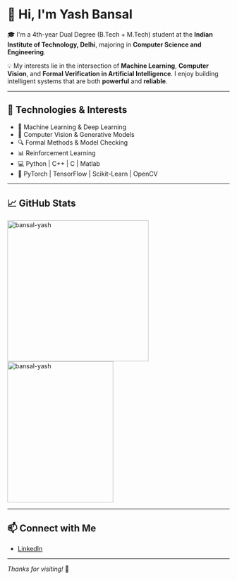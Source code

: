 # 👋 Hi, I'm Yash Bansal

🎓 I'm a 4th-year Dual Degree (B.Tech + M.Tech) student at the **Indian Institute of Technology, Delhi**, majoring in **Computer Science and Engineering**.

💡 My interests lie in the intersection of **Machine Learning**, **Computer Vision**, and **Formal Verification in Artificial Intelligence**. I enjoy building intelligent systems that are both **powerful** and **reliable**.

---

## 🔧 Technologies & Interests

- 🤖 Machine Learning & Deep Learning  
- 🧠 Computer Vision & Generative Models  
- 🔍 Formal Methods & Model Checking  
- 📊 Reinforcement Learning  
- 💻 Python | C++ | C | Matlab
- 🧰 PyTorch | TensorFlow | Scikit-Learn | OpenCV  

---

## 📈 GitHub Stats

<p align="left">
  <img src="https://github-readme-stats.vercel.app/api?username=bansal-yash&show_icons=true&locale=en" alt="bansal-yash" width="320" height="320"/>
  <img src="https://github-readme-stats.vercel.app/api/top-langs?username=bansal-yash&show_icons=true&locale=en&layout=compact" alt="bansal-yash" width="240" height="320"/>
</p>

---

## 📫 Connect with Me

- [LinkedIn](https://www.linkedin.com/in/ban-yash/)

---

_Thanks for visiting!_ 🚀
